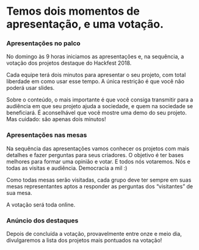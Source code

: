 # Temos dois momentos de apresentação, e uma votação.

### Apresentações no palco
No domingo às 9 horas iniciamos as apresentações e, na sequência, a votação dos projetos destaque do Hackfest 2018.

Cada equipe terá dois minutos para apresentar o seu projeto, com total liberdade em como usar esse tempo. A única restrição é que você não poderá usar slides.


Sobre o conteúdo, o mais importante é que você consiga transmitir para a audiência em que seu projeto ajuda a sociedade, e quem na sociedade se beneficiará. É aconselhável que você mostre uma demo do seu projeto. Mas cuidado: são apenas dois minutos!

### Apresentações nas mesas

Na sequência das apresentações vamos conhecer os projetos com mais detalhes e fazer perguntas para seus criadores. O objetivo é ter bases melhores para formar uma opinião e votar. E todos nós votaremos. Nós e todas as visitas e audiência. Democracia a mil :)

Como todas mesas serão visitadas, cada grupo deve ter sempre em suas mesas representantes aptos a responder as perguntas dos “visitantes” de sua mesa.

A votação será toda online.

### Anúncio dos destaques

Depois de concluída a votação, provavelmente entre onze e meio dia, divulgaremos a lista dos projetos mais pontuados na votação!
